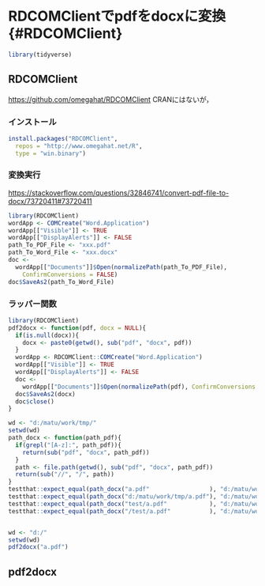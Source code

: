 # RDCOMClientでpdfをdocxに変換 {#RDCOMClient}


```r
library(tidyverse)
```

## RDCOMClient

https://github.com/omegahat/RDCOMClient
CRANにはないが，

### インストール

```r
install.packages("RDCOMClient", 
  repos = "http://www.omegahat.net/R", 
  type = "win.binary")
```

### 変換実行
https://stackoverflow.com/questions/32846741/convert-pdf-file-to-docx/73720411#73720411


```r
library(RDCOMClient)
wordApp <- COMCreate("Word.Application")
wordApp[["Visible"]] <- TRUE
wordApp[["DisplayAlerts"]] <- FALSE
path_To_PDF_File <- "xxx.pdf"
path_To_Word_File <- "xxx.docx"
doc <- 
  wordApp[["Documents"]]$Open(normalizePath(path_To_PDF_File), 
    ConfirmConversions = FALSE)
doc$SaveAs2(path_To_Word_File)
```

### ラッパー関数


```r
library(RDCOMClient)
pdf2docx <- function(pdf, docx = NULL){
  if(is.null(docx)){
    docx <- paste0(getwd(), sub("pdf", "docx", pdf))
  }
  wordApp <- RDCOMClient::COMCreate("Word.Application")
  wordApp[["Visible"]] <- TRUE
  wordApp[["DisplayAlerts"]] <- FALSE
  doc <- 
    wordApp[["Documents"]]$Open(normalizePath(pdf), ConfirmConversions = FALSE)
  doc$SaveAs2(docx)
  doc$close()
}

wd <- "d:/matu/work/tmp/"
setwd(wd)
path_docx <- function(path_pdf){
  if(grepl("[A-z]:", path_pdf)){
    return(sub("pdf", "docx", path_pdf))
  }
  path <- file.path(getwd(), sub("pdf", "docx", path_pdf))
  return(sub("//", "/", path))
}
testthat::expect_equal(path_docx("a.pdf"                 ), "d:/matu/work/tmp/a.docx"     )
testthat::expect_equal(path_docx("d:/matu/work/tmp/a.pdf"), "d:/matu/work/tmp/a.docx"     )
testthat::expect_equal(path_docx("test/a.pdf"            ), "d:/matu/work/tmp/test/a.docx")
testthat::expect_equal(path_docx("/test/a.pdf"           ), "d:/matu/work/tmp/test/a.docx")


wd <- "d:/"
setwd(wd)
pdf2docx("a.pdf")
```


## pdf2docx


